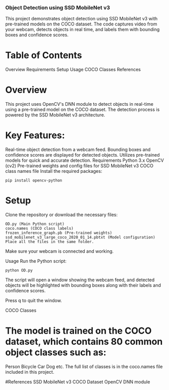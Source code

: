 ### Object Detection using SSD MobileNet v3
This project demonstrates object detection using SSD MobileNet v3 with pre-trained models on the COCO dataset. The code captures video from your webcam, detects objects in real time, and labels them with bounding boxes and confidence scores.

# Table of Contents
Overview
Requirements
Setup
Usage
COCO Classes
References

# Overview
This project uses OpenCV's DNN module to detect objects in real-time using a pre-trained model on the COCO dataset. The detection process is powered by the SSD MobileNet v3 architecture.

# Key Features:

Real-time object detection from a webcam feed.
Bounding boxes and confidence scores are displayed for detected objects.
Utilizes pre-trained models for quick and accurate detection.
Requirements
Python 3.x
OpenCV (cv2)
Pre-trained weights and config files for SSD MobileNet v3
COCO class names file
Install the required packages:
```
pip install opencv-python
```


# Setup
Clone the repository or download the necessary files:
```
OD.py (Main Python script)
coco.names (COCO class labels)
frozen_inference_graph.pb (Pre-trained weights)
ssd_mobilenet_v3_large_coco_2020_01_14.pbtxt (Model configuration)
Place all the files in the same folder.
```
Make sure your webcam is connected and working.

Usage
Run the Python script:
```
python OD.py
```
The script will open a window showing the webcam feed, and detected objects will be highlighted with bounding boxes along with their labels and confidence scores.

Press q to quit the window.

COCO Classes

# The model is trained on the COCO dataset, which contains 80 common object classes such as:

Person
Bicycle
Car
Dog
etc.
The full list of classes is in the coco.names file included in this project.

#References
SSD MobileNet v3
COCO Dataset
OpenCV DNN module
